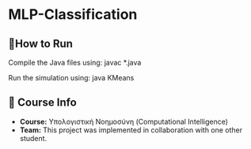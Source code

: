 # MLP-Classification


## 🚀How to Run
Compile the Java files using: javac *.java

Run the simulation using: java KMeans

## 📘 Course Info
- **Course:** Υπολογιστική Νοημοσύνη (Computational Intelligence)
- **Team:** This project was implemented in collaboration with one other student.

